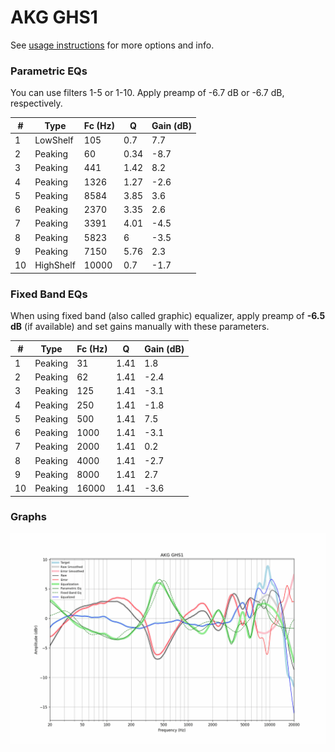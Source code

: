 # AKG GHS1
See [usage instructions](https://github.com/jaakkopasanen/AutoEq#usage) for more options and info.

### Parametric EQs
You can use filters 1-5 or 1-10. Apply preamp of -6.7 dB or -6.7 dB, respectively.

|   # | Type      |   Fc (Hz) |    Q |   Gain (dB) |
|-----|-----------|-----------|------|-------------|
|   1 | LowShelf  |       105 | 0.7  |         7.7 |
|   2 | Peaking   |        60 | 0.34 |        -8.7 |
|   3 | Peaking   |       441 | 1.42 |         8.2 |
|   4 | Peaking   |      1326 | 1.27 |        -2.6 |
|   5 | Peaking   |      8584 | 3.85 |         3.6 |
|   6 | Peaking   |      2370 | 3.35 |         2.6 |
|   7 | Peaking   |      3391 | 4.01 |        -4.5 |
|   8 | Peaking   |      5823 | 6    |        -3.5 |
|   9 | Peaking   |      7150 | 5.76 |         2.3 |
|  10 | HighShelf |     10000 | 0.7  |        -1.7 |

### Fixed Band EQs
When using fixed band (also called graphic) equalizer, apply preamp of **-6.5 dB** (if available) and set gains manually with these parameters.

|   # | Type    |   Fc (Hz) |    Q |   Gain (dB) |
|-----|---------|-----------|------|-------------|
|   1 | Peaking |        31 | 1.41 |         1.8 |
|   2 | Peaking |        62 | 1.41 |        -2.4 |
|   3 | Peaking |       125 | 1.41 |        -3.1 |
|   4 | Peaking |       250 | 1.41 |        -1.8 |
|   5 | Peaking |       500 | 1.41 |         7.5 |
|   6 | Peaking |      1000 | 1.41 |        -3.1 |
|   7 | Peaking |      2000 | 1.41 |         0.2 |
|   8 | Peaking |      4000 | 1.41 |        -2.7 |
|   9 | Peaking |      8000 | 1.41 |         2.7 |
|  10 | Peaking |     16000 | 1.41 |        -3.6 |

### Graphs
![](./AKG%20GHS1.png)
